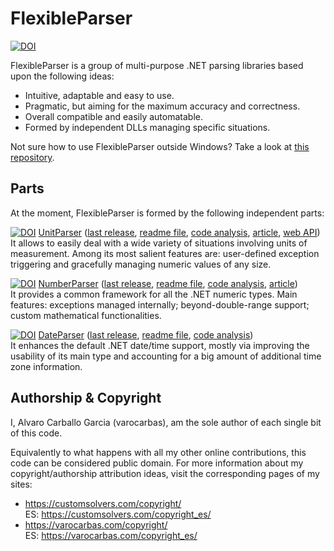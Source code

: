 # FlexibleParser        

[![DOI](https://zenodo.org/badge/DOI/10.5281/zenodo.803400.svg)](https://doi.org/10.5281/zenodo.803400) 

FlexibleParser is a group of multi-purpose .NET parsing libraries based upon the following ideas:

- Intuitive, adaptable and easy to use.
- Pragmatic, but aiming for the maximum accuracy and correctness.
- Overall compatible and easily automatable. 
- Formed by independent DLLs managing specific situations.

Not sure how to use FlexibleParser outside Windows? Take a look at [this repository](https://github.com/varocarbas/FlexibleParser_NonWindows).

## Parts

At the moment, FlexibleParser is formed by the following independent parts:

[![DOI](https://zenodo.org/badge/DOI/10.5281/zenodo.803378.svg)](https://doi.org/10.5281/zenodo.803378) [UnitParser](https://customsolvers.com/unit_parser/) ([last release](https://customsolvers.com/downloads/flexible_parser/unit_parser/), [readme file](https://customsolvers.com/downloads/flexible_parser/unit_parser/UnitParser.pdf), [code analysis](https://varocarbas.com/unit_parser_code/), [article](https://www.codeproject.com/Articles/1211504/UnitParser), [web API](http://unitparser.eu-west-2.elasticbeanstalk.com/))<br/>
It allows to easily deal with a wide variety of situations involving units of measurement.
Among its most salient features are: user-defined exception triggering and gracefully managing numeric values of any size.


[![DOI](https://zenodo.org/badge/DOI/10.5281/zenodo.887593.svg)](https://doi.org/10.5281/zenodo.887593) [NumberParser](https://customsolvers.com/number_parser/) ([last release](https://customsolvers.com/downloads/flexible_parser/number_parser/), [readme file](https://customsolvers.com/downloads/flexible_parser/number_parser/NumberParser.pdf), [code analysis](https://varocarbas.com/number_parser_code/), [article](https://www.codeproject.com/Articles/1216825/NumberParser))<br/>
It provides a common framework for all the .NET numeric types. Main features: exceptions managed internally; beyond-double-range support; custom mathematical functionalities.


[![DOI](https://zenodo.org/badge/DOI/10.5281/zenodo.803399.svg)](https://doi.org/10.5281/zenodo.803399) [DateParser](https://customsolvers.com/date_parser/) ([last release](https://customsolvers.com/downloads/flexible_parser/date_parser/), [readme file](https://customsolvers.com/downloads/flexible_parser/date_parser/DateParser.pdf), [code analysis](https://varocarbas.com/date_parser_code/))<br/>
It enhances the default .NET date/time support, mostly via improving the usability of its main type and accounting for a big amount of additional time zone information.


## Authorship & Copyright

I, Alvaro Carballo Garcia (varocarbas), am the sole author of each single bit of this code.

Equivalently to what happens with all my other online contributions, this code can be considered public domain. For more information about my copyright/authorship attribution ideas, visit the corresponding pages of my sites:
- https://customsolvers.com/copyright/<br/> 
ES: https://customsolvers.com/copyright_es/
- https://varocarbas.com/copyright/<br/>
ES: https://varocarbas.com/copyright_es/
